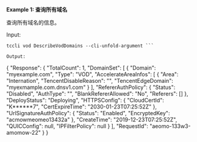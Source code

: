 **Example 1: 查询所有域名**

查询所有域名的信息。

Input: 

```
tccli vod DescribeVodDomains --cli-unfold-argument ```

Output: 
```
{
    "Response": {
        "TotalCount": 1,
        "DomainSet": [
            {
                "Domain": "myexample.com",
                "Type": "VOD",
                "AccelerateAreaInfos": [
                    {
                        "Area": "Internation",
                        "TencentDisableReason": "",
                        "TencentEdgeDomain": "myexmample.com.dnsv1.com"
                    }
                ],
                "RefererAuthPolicy": {
                    "Status": "Disabled",
                    "AuthType": "",
                    "BlankRefererAllowed": "No",
                    "Referers": []
                },
                "DeployStatus": "Deploying",
                "HTTPSConfig": {
                    "CloudCertId": "K******7",
                    "CertExpireTime": "2030-01-23T07:25:52Z"
                },
                "UrlSignatureAuthPolicy": {
                    "Status": "Enabled",
                    "EncryptedKey": "acmowmeomeo13432a"
                },
                "CreateTime": "2019-12-23T07:25:52Z",
                "QUICConfig": null,
                "IPFilterPolicy": null
            }
        ],
        "RequestId": "aeomo-133w3-amomow-22"
    }
}
```

